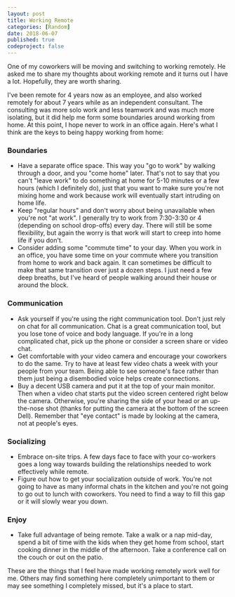```yaml
---
layout: post
title: Working Remote
categories: [Random]
date: 2018-06-07
published: true
codeproject: false
---
```


One of my coworkers will be moving and switching to working remotely. He asked me to share my thoughts about working remote and it turns out I have a lot. Hopefully, they are worth sharing.

I've been remote for 4 years now as an employee, and also worked remotely for about 7 years while as an independent consultant. The consulting was more solo work and less teamwork and was much more isolating, but it did help me form some boundaries around working from home.
At this point, I hope never to work in an office again. Here's what I think are the keys to being happy working from home:

<!--more-->

### Boundaries
- Have a separate office space. This way you "go to work" by walking through a door, and you "come home" later. That's not to say that you can't "leave work" to do something at home for 5-10 minutes or a few hours (which I definitely do), just that you want to make sure you're not mixing home and work because work will eventually start intruding on home life.
- Keep "regular hours" and don't worry about being unavailable when you're not "at work". I generally try to work from 7:30-3:30 or 4 (depending on school drop-offs) every day. There will still be some flexibility, but again the worry is that work will start to creep into home life if you don't.
- Consider adding some "commute time" to your day. When you work in an office, you have some time on your commute where you transition from home to work and back again. It can sometimes be difficult to make that same transition over just a dozen steps. I just need a few deep breaths, but I've heard of people walking around their house or around the block.

### Communication
- Ask yourself if you're using the right communication tool. Don't just rely on chat for all communication. Chat is a great communication tool, but you lose tone of voice and body language. If you're in a long complicated chat, pick up the phone or consider a screen share or video chat.
- Get comfortable with your video camera and encourage your coworkers to do the same. Try to have at least few video chats a week with your people from your team. Being able to see someone's face rather than them just being a disembodied voice helps create connections.
- Buy a decent USB camera and put it at the top of your main monitor. Then when a video chat starts put the video screen centered right below the camera. Otherwise, you're sharing the side of your head or an up-the-nose shot (thanks for putting the camera at the bottom of the screen Dell). Remember that "eye contact" is made by looking at the camera, not at people's eyes.

### Socializing
- Embrace on-site trips. A few days face to face with your co-workers goes a long way towards building the relationships needed to work effectively while remote. 
- Figure out how to get your socialization outside of work. You're not going to have as many informal chats in the kitchen and you're not going to go out to lunch with coworkers. You need to find a way to fill this gap or it will slowly wear you down.

### Enjoy
- Take full advantage of being remote. Take a walk or a nap mid-day, spend a bit of time with the kids when they get home from school, start cooking dinner in the middle of the afternoon. Take a conference call on the couch or out on the patio. 

These are the things that I feel have made working remotely work well for me. Others may find something here completely unimportant to them or may see something I completely missed, but it's a place to start.
